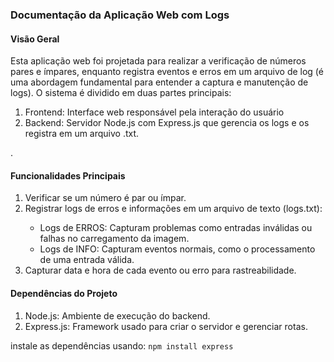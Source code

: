 <h3>Documentação da Aplicação Web com Logs</h3>
<h4>Visão Geral</h4>
<p>Esta aplicação web foi projetada para realizar a verificação de números pares e ímpares, enquanto registra eventos e erros em um arquivo de log (é uma abordagem fundamental para entender a captura e manutenção de logs).
O sistema é dividido em duas partes principais:</p>
<ol>
  <li>Frontend: Interface web responsável pela interação do usuário</li>
  <li>Backend: Servidor Node.js com Express.js que gerencia os logs e os registra em um arquivo .txt.</li>
</ol>.
<h4>Funcionalidades Principais</h4>
<ol>
  <li>Verificar se um número é par ou ímpar.</li>
  <li>Registrar logs de erros e informações em um arquivo de texto (logs.txt):</li>
  <ul>
    <li>
      Logs de ERROS: Capturam problemas como entradas inválidas ou falhas no carregamento da imagem.
    </li>
    <li>
      Logs de INFO: Capturam eventos normais, como o processamento de uma entrada válida.
    </li>
  </ul>
  <li>Capturar data e hora de cada evento ou erro para rastreabilidade.</li>
</ol>
<h4>Dependências do Projeto</h4>
<ol>
  <li>Node.js: Ambiente de execução do backend.</li>
  <li>Express.js: Framework usado para criar o servidor e gerenciar rotas.</li>
</ol>
<p>instale as dependências usando: <code>npm install express</code></p>
